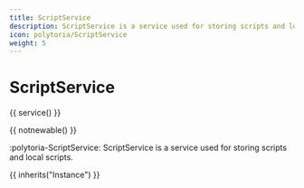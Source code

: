 ```yaml
---
title: ScriptService
description: ScriptService is a service used for storing scripts and local scripts.
icon: polytoria/ScriptService
weight: 5
---
```


# ScriptService

{{ service() }}

{{ notnewable() }}

:polytoria-ScriptService: ScriptService is a service used for storing scripts and local scripts.

{{ inherits("Instance") }}
